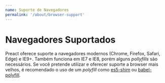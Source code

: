 ```yaml
---
name: Suporte de Navegadores
permalink: '/about/browser-support'
---
```


# Navegadores Suportados

Preact oferece suporte a navegadores modernos (Chrome, Firefox, Safari, Edge) e IE9+. Também funciona em IE7 e IE8, porém alguns <i>pollyfills</i> são necessários. Se você pretende utilizar e oferecer suporte a browser mais velhos, é recomendado o uso de um <i>polyfill</i> como [es5-shim] ou [babel-polyfill].

[es5-shim]: https://github.com/es-shims/es5-shim
[babel-polyfill]: https://babeljs.io/docs/usage/polyfill/
